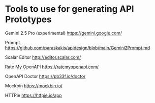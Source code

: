 # Tools to use for generating API Prototypes

Gemini 2.5 Pro (experimental) https://gemini.google.com/

Prompt https://github.com/paraskakis/apidesign/blob/main/Gemini2Prompt.md

Scalar Editor http://editor.scalar.com/

Rate My OpenAPI https://ratemyopenapi.com/

OpenAPI Doctor https://pb33f.io/doctor

Mockbin https://mockbin.io/

HTTPie https://httpie.io/app
